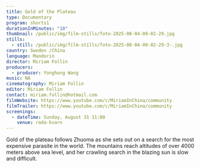 ```yaml
---
title: Gold of the Plateau
type: Documentary
program: shorts1
durationInMinutes: "10"
thumbnail: /public/img/film-stills/foto-2025-08-04-09-02-29.jpg
stills:
  - still: /public/img/film-stills/foto-2025-08-04-09-02-29-3-.jpg
country: Sweden /China
language: Mandorin
director: Miriam Follin
producers:
  - producer: Yonghong Wang
music: NA
cinematography: Miriam Follin
editor: Miriam Follin
contact: miriam.follin@hotmail.com
filmWebsite: https://www.youtube.com/c/MiriamInChina/community
filmTrailer: https://www.youtube.com/c/MiriamInChina/community
screenings:
  - dateTime: Sunday, August 31 11:00
    venue: roda-kvarn
---
```

Gold of the plateau follows Zhuoma as she sets out on a search for the most expensive parasite in the world. The mountains reach altitudes of over 4000 meters above sea level, and her crawling search in the blazing sun is slow and difficult.